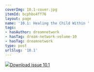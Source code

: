 ```yaml
---
coverImg: 10.1-cover.jpg
itemId: bcphbo4ff76
layout: page
name: '10.1: Healing the Child Within '
tags:
- hasAuthor: dreamnetwork
- hasTag: dream-network-volume-10
- hasTag: dreamnetwork
type: post
urlSlug: '10.1'
---
```

<img class="card-journal-img" src="../images/10.1-rect.jpg"/><a href="../files/pdfs/Volume_10/10.1-Dream-Network-Journal_Volume-10_No-1.pdf" download="">Download issue 10.1</a>